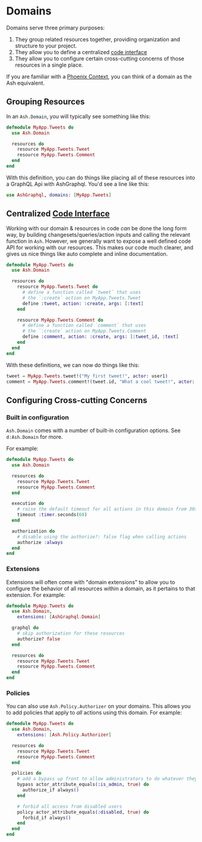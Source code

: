 <!--
SPDX-FileCopyrightText: 2020 Zach Daniel

SPDX-License-Identifier: MIT
-->

# Domains

Domains serve three primary purposes:

1. They group related resources together, providing organization and structure to your project.
2. They allow you to define a centralized [code interface](/documentation/topics/resources/code-interfaces.md)
3. They allow you to configure certain cross-cutting concerns of those resources in a single place.

If you are familiar with a [Phoenix Context](https://hexdocs.pm/phoenix/contexts.html), you can think of a domain as the Ash equivalent.

## Grouping Resources

In an `Ash.Domain`, you will typically see something like this:

```elixir
defmodule MyApp.Tweets do
  use Ash.Domain

  resources do
    resource MyApp.Tweets.Tweet
    resource MyApp.Tweets.Comment
  end
end
```

With this definition, you can do things like placing all of these resources into a GraphQL Api with AshGraphql. You'd see a line like this:

```elixir
use AshGraphql, domains: [MyApp.Tweets]
```

## Centralized [Code Interface](/documentation/topics/resources/code-interfaces.md)

Working with our domain & resources in code *can* be done the long form way, by building changesets/queries/action inputs and calling the relevant function in `Ash`. However, we generally want to expose a well defined code API for working with our resources. This makes our code much clearer, and gives us nice things like auto complete and inline documentation.

```elixir
defmodule MyApp.Tweets do
  use Ash.Domain

  resources do
    resource MyApp.Tweets.Tweet do
      # define a function called `tweet` that uses
      # the `:create` action on MyApp.Tweets.Tweet
      define :tweet, action: :create, args: [:text]
    end

    resource MyApp.Tweets.Comment do
      # define a function called `comment` that uses
      # the `:create` action on MyApp.Tweets.Comment
      define :comment, action: :create, args: [:tweet_id, :text]
    end
  end
end
```

With these definitions, we can now do things like this:

```elixir
tweet = MyApp.Tweets.tweet!("My first tweet!", actor: user1)
comment = MyApp.Tweets.comment!(tweet.id, "What a cool tweet!", actor: user2)
```

## Configuring Cross-cutting Concerns

### Built in configuration

`Ash.Domain` comes with a number of built-in configuration options. See `d:Ash.Domain` for more.

For example:

```elixir
defmodule MyApp.Tweets do
  use Ash.Domain

  resources do
    resource MyApp.Tweets.Tweet
    resource MyApp.Tweets.Comment
  end

  execution do
    # raise the default timeout for all actions in this domain from 30s to 60s
    timeout :timer.seconds(60)
  end

  authorization do
    # disable using the authorize?: false flag when calling actions
    authorize :always
  end
end
```

### Extensions

Extensions will often come with "domain extensions" to allow you to configure the behavior of all resources within a domain, as it pertains to that extension. For example:

```elixir
defmodule MyApp.Tweets do
  use Ash.Domain,
    extensions: [AshGraphql.Domain]

  graphql do
    # skip authorization for these resources
    authorize? false
  end

  resources do
    resource MyApp.Tweets.Tweet
    resource MyApp.Tweets.Comment
  end
end
```

### Policies

You can also use `Ash.Policy.Authorizer` on your domains. This allows you to add policies that apply to *all* actions using this domain. For example:

```elixir
defmodule MyApp.Tweets do
  use Ash.Domain,
    extensions: [Ash.Policy.Authorizer]

  resources do
    resource MyApp.Tweets.Tweet
    resource MyApp.Tweets.Comment
  end

  policies do
    # add a bypass up front to allow administrators to do whatever they want
    bypass actor_attribute_equals(:is_admin, true) do
      authorize_if always()
    end

    # forbid all access from disabled users
    policy actor_attribute_equals(:disabled, true) do
      forbid_if always()
    end
  end
end
```
